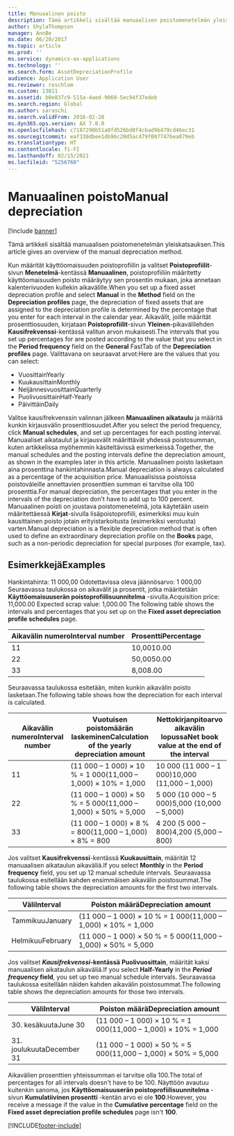 ```yaml
---
title: Manuaalinen poisto
description: Tämä artikkeli sisältää manuaalisen poistomenetelmän yleiskatsauksen.
author: ShylaThompson
manager: AnnBe
ms.date: 06/20/2017
ms.topic: article
ms.prod: ''
ms.service: dynamics-ax-applications
ms.technology: ''
ms.search.form: AssetDepreciationProfile
audience: Application User
ms.reviewer: roschlom
ms.custom: 13811
ms.assetid: b0e837c9-515a-4aed-9060-5ec94f37edeb
ms.search.region: Global
ms.author: saraschi
ms.search.validFrom: 2016-02-28
ms.dyn365.ops.version: AX 7.0.0
ms.openlocfilehash: c7187290b51a0fd526bd0f4cbad9b479cd46ec31
ms.sourcegitcommit: eaf330dbee1db96c20d5ac479f007747bea079eb
ms.translationtype: HT
ms.contentlocale: fi-FI
ms.lasthandoff: 02/15/2021
ms.locfileid: "5256760"
---
```

# <a name="manual-depreciation"></a><span data-ttu-id="0a498-103">Manuaalinen poisto</span><span class="sxs-lookup"><span data-stu-id="0a498-103">Manual depreciation</span></span>

[!include [banner](../includes/banner.md)]

<span data-ttu-id="0a498-104">Tämä artikkeli sisältää manuaalisen poistomenetelmän yleiskatsauksen.</span><span class="sxs-lookup"><span data-stu-id="0a498-104">This article gives an overview of the manual depreciation method.</span></span>

<span data-ttu-id="0a498-105">Kun määrität käyttöomaisuuden poistoprofiilin ja valitset **Poistoprofiilit**-sivun **Menetelmä**-kentässä **Manuaalinen**, poistoprofiiliin määritetty käyttöomaisuuden poisto määräytyy sen prosentin mukaan, joka annetaan kalenterivuoden kullekin aikavälille.</span><span class="sxs-lookup"><span data-stu-id="0a498-105">When you set up a fixed asset depreciation profile and select **Manual** in the **Method** field on the **Depreciation profiles** page, the depreciation of fixed assets that are assigned to the depreciation profile is determined by the percentage that you enter for each interval in the calendar year.</span></span> <span data-ttu-id="0a498-106">Aikavälit, joille määrität prosenttiosuuden, kirjataan **Poistoprofiilit**-sivun **Yleinen**-pikavälilehden **Kausifrekvenssi**-kentässä valitun arvon mukaisesti.</span><span class="sxs-lookup"><span data-stu-id="0a498-106">The intervals that you set up percentages for are posted according to the value that you select in the **Period frequency** field on the **General** FastTab of the **Depreciation profiles** page.</span></span> <span data-ttu-id="0a498-107">Valittavana on seuraavat arvot:</span><span class="sxs-lookup"><span data-stu-id="0a498-107">Here are the values that you can select:</span></span>

-   <span data-ttu-id="0a498-108">Vuosittain</span><span class="sxs-lookup"><span data-stu-id="0a498-108">Yearly</span></span>
-   <span data-ttu-id="0a498-109">Kuukausittain</span><span class="sxs-lookup"><span data-stu-id="0a498-109">Monthly</span></span>
-   <span data-ttu-id="0a498-110">Neljännesvuosittain</span><span class="sxs-lookup"><span data-stu-id="0a498-110">Quarterly</span></span>
-   <span data-ttu-id="0a498-111">Puolivuosittain</span><span class="sxs-lookup"><span data-stu-id="0a498-111">Half-Yearly</span></span>
-   <span data-ttu-id="0a498-112">Päivittäin</span><span class="sxs-lookup"><span data-stu-id="0a498-112">Daily</span></span>

<span data-ttu-id="0a498-113">Valitse kausifrekvenssin valinnan jälkeen **Manuaalinen aikataulu** ja määritä kunkin kirjausvälin prosenttiosuudet.</span><span class="sxs-lookup"><span data-stu-id="0a498-113">After you select the period frequency, click **Manual schedules**, and set up percentages for each posting interval.</span></span> <span data-ttu-id="0a498-114">Manuaaliset aikataulut ja kirjausvälit määrittävät yhdessä poistosumman, kuten artikkelissa myöhemmin käsiteltävissä esimerkeissä.</span><span class="sxs-lookup"><span data-stu-id="0a498-114">Together, the manual schedules and the posting intervals define the depreciation amount, as shown in the examples later in this article.</span></span> <span data-ttu-id="0a498-115">Manuaalinen poisto lasketaan aina prosenttina hankintahinnasta.</span><span class="sxs-lookup"><span data-stu-id="0a498-115">Manual depreciation is always calculated as a percentage of the acquisition price.</span></span> <span data-ttu-id="0a498-116">Manuaalisissa poistoissa poistoväleille annettavien prosenttien summan ei tarvitse olla 100 prosenttia.</span><span class="sxs-lookup"><span data-stu-id="0a498-116">For manual depreciation, the percentages that you enter in the intervals of the depreciation don't have to add up to 100 percent.</span></span> <span data-ttu-id="0a498-117">Manuaalinen poisti on joustava poistomenetelmä, jota käytetään usein määritettäessä **Kirjat**-sivulla lisäpoistoprofiili, esimerkiksi muu kuin kausittainen poisto jotain erityistarkoitusta (esimerkiksi verotusta) varten.</span><span class="sxs-lookup"><span data-stu-id="0a498-117">Manual depreciation is a flexible depreciation method that is often used to define an extraordinary depreciation profile on the **Books** page, such as a non-periodic depreciation for special purposes (for example, tax).</span></span>

## <a name="examples"></a><span data-ttu-id="0a498-118">Esimerkkejä</span><span class="sxs-lookup"><span data-stu-id="0a498-118">Examples</span></span>
<span data-ttu-id="0a498-119">Hankintahinta: 11 000,00 Odotettavissa oleva jäännösarvo: 1 000,00 Seuraavassa taulukossa on aikavälit ja prosentit, jotka määritetään **Käyttöomaisuuserän poistoprofiilisuunnitelma** -sivulla.</span><span class="sxs-lookup"><span data-stu-id="0a498-119">Acquisition price: 11,000.00 Expected scrap value: 1,000.00 The following table shows the intervals and percentages that you set up on the **Fixed asset depreciation profile schedules** page.</span></span>

| <span data-ttu-id="0a498-120">Aikavälin numero</span><span class="sxs-lookup"><span data-stu-id="0a498-120">Interval number</span></span> | <span data-ttu-id="0a498-121">Prosentti</span><span class="sxs-lookup"><span data-stu-id="0a498-121">Percentage</span></span> |
|-----------------|------------|
| <span data-ttu-id="0a498-122">1</span><span class="sxs-lookup"><span data-stu-id="0a498-122">1</span></span>               | <span data-ttu-id="0a498-123">10,00</span><span class="sxs-lookup"><span data-stu-id="0a498-123">10.00</span></span>      |
| <span data-ttu-id="0a498-124">2</span><span class="sxs-lookup"><span data-stu-id="0a498-124">2</span></span>               | <span data-ttu-id="0a498-125">50,00</span><span class="sxs-lookup"><span data-stu-id="0a498-125">50.00</span></span>      |
| <span data-ttu-id="0a498-126">3</span><span class="sxs-lookup"><span data-stu-id="0a498-126">3</span></span>               | <span data-ttu-id="0a498-127">8,00</span><span class="sxs-lookup"><span data-stu-id="0a498-127">8.00</span></span>       |

<span data-ttu-id="0a498-128">Seuraavassa taulukossa esitetään, miten kunkin aikavälin poisto lasketaan.</span><span class="sxs-lookup"><span data-stu-id="0a498-128">The following table shows how the depreciation for each interval is calculated.</span></span>

|  <span data-ttu-id="0a498-129">Aikavälin numero</span><span class="sxs-lookup"><span data-stu-id="0a498-129">Interval number</span></span> | <span data-ttu-id="0a498-130">Vuotuisen poistomäärän laskeminen</span><span class="sxs-lookup"><span data-stu-id="0a498-130">Calculation of the yearly depreciation amount</span></span> | <span data-ttu-id="0a498-131">Nettokirjanpitoarvo aikavälin lopussa</span><span class="sxs-lookup"><span data-stu-id="0a498-131">Net book value at the end of the interval</span></span> |
|------------------|-----------------------------------------------|-------------------------------------------|
| <span data-ttu-id="0a498-132">1</span><span class="sxs-lookup"><span data-stu-id="0a498-132">1</span></span>                | <span data-ttu-id="0a498-133">(11 000 – 1 000) × 10 % = 1 000</span><span class="sxs-lookup"><span data-stu-id="0a498-133">(11,000 – 1,000) × 10% = 1,000</span></span>                | <span data-ttu-id="0a498-134">10 000 (11 000 – 1 000)</span><span class="sxs-lookup"><span data-stu-id="0a498-134">10,000 (11,000 – 1,000)</span></span>                   |
| <span data-ttu-id="0a498-135">2</span><span class="sxs-lookup"><span data-stu-id="0a498-135">2</span></span>                | <span data-ttu-id="0a498-136">(11 000 – 1 000) × 50 % = 5 000</span><span class="sxs-lookup"><span data-stu-id="0a498-136">(11,000 – 1,000) × 50% = 5,000</span></span>                | <span data-ttu-id="0a498-137">5 000 (10 000 – 5 000)</span><span class="sxs-lookup"><span data-stu-id="0a498-137">5,000 (10,000 – 5,000)</span></span>                    |
| <span data-ttu-id="0a498-138">3</span><span class="sxs-lookup"><span data-stu-id="0a498-138">3</span></span>                | <span data-ttu-id="0a498-139">(11 000 – 1 000) × 8 % = 800</span><span class="sxs-lookup"><span data-stu-id="0a498-139">(11,000 – 1,000) × 8% = 800</span></span>                   | <span data-ttu-id="0a498-140">4 200 (5 000 – 800)</span><span class="sxs-lookup"><span data-stu-id="0a498-140">4,200 (5,000 – 800)</span></span>                       |

<span data-ttu-id="0a498-141">Jos valitset **Kausifrekvenssi**-kentässä **Kuukausittain**, määrität 12 manuaalisen aikataulun aikaväliä.</span><span class="sxs-lookup"><span data-stu-id="0a498-141">If you select **Monthly** in the **Period frequency** field, you set up 12 manual schedule intervals.</span></span> <span data-ttu-id="0a498-142">Seuraavassa taulukossa esitellään kahden ensimmäisen aikavälin poistosummat.</span><span class="sxs-lookup"><span data-stu-id="0a498-142">The following table shows the depreciation amounts for the first two intervals.</span></span>

| <span data-ttu-id="0a498-143">Väli</span><span class="sxs-lookup"><span data-stu-id="0a498-143">Interval</span></span> | <span data-ttu-id="0a498-144">Poiston määrä</span><span class="sxs-lookup"><span data-stu-id="0a498-144">Depreciation amount</span></span>            |
|----------|--------------------------------|
| <span data-ttu-id="0a498-145">Tammikuu</span><span class="sxs-lookup"><span data-stu-id="0a498-145">January</span></span>  | <span data-ttu-id="0a498-146">(11 000 – 1 000) × 10 % = 1 000</span><span class="sxs-lookup"><span data-stu-id="0a498-146">(11,000 – 1,000) × 10% = 1,000</span></span> |
| <span data-ttu-id="0a498-147">Helmikuu</span><span class="sxs-lookup"><span data-stu-id="0a498-147">February</span></span> | <span data-ttu-id="0a498-148">(11 000 – 1 000) × 50 % = 5 000</span><span class="sxs-lookup"><span data-stu-id="0a498-148">(11,000 – 1,000) × 50% = 5,000</span></span> |

<span data-ttu-id="0a498-149">Jos valitset *<strong><em>Kausifrekvenssi</em>*-kentässä</strong> <strong>Puolivuosittain</strong>, määrität kaksi manuaalisen aikataulun aikaväliä.</span><span class="sxs-lookup"><span data-stu-id="0a498-149">If you select <strong>Half-Yearly</strong> in the *<strong><em>Period frequency</em>* field</strong>, you set up two manual schedule intervals.</span></span> <span data-ttu-id="0a498-150">Seuraavassa taulukossa esitellään näiden kahden aikavälin poistosummat.</span><span class="sxs-lookup"><span data-stu-id="0a498-150">The following table shows the depreciation amounts for those two intervals.</span></span>

| <span data-ttu-id="0a498-151">Väli</span><span class="sxs-lookup"><span data-stu-id="0a498-151">Interval</span></span>    | <span data-ttu-id="0a498-152">Poiston määrä</span><span class="sxs-lookup"><span data-stu-id="0a498-152">Depreciation amount</span></span>            |
|-------------|--------------------------------|
| <span data-ttu-id="0a498-153">30. kesäkuuta</span><span class="sxs-lookup"><span data-stu-id="0a498-153">June 30</span></span>     | <span data-ttu-id="0a498-154">(11 000 – 1 000) × 10 % = 1 000</span><span class="sxs-lookup"><span data-stu-id="0a498-154">(11,000 – 1,000) × 10% = 1,000</span></span> |
| <span data-ttu-id="0a498-155">31. joulukuuta</span><span class="sxs-lookup"><span data-stu-id="0a498-155">December 31</span></span> | <span data-ttu-id="0a498-156">(11 000 – 1 000) × 50 % = 5 000</span><span class="sxs-lookup"><span data-stu-id="0a498-156">(11,000 – 1,000) × 50% = 5,000</span></span> |

<span data-ttu-id="0a498-157">Aikavälien prosenttien yhteissumman ei tarvitse olla 100.</span><span class="sxs-lookup"><span data-stu-id="0a498-157">The total of percentages for all intervals doesn't have to be 100.</span></span> <span data-ttu-id="0a498-158">Näyttöön avautuu kuitenkin sanoma, jos **Käyttöomaisuuserän poistoprofiilisuunnitelma** -sivun **Kumulatiivinen prosentti** -kentän arvo ei ole **100**.</span><span class="sxs-lookup"><span data-stu-id="0a498-158">However, you receive a message if the value in the **Cumulative percentage** field on the **Fixed asset depreciation profile schedules** page isn't **100**.</span></span>





[!INCLUDE[footer-include](../../includes/footer-banner.md)]